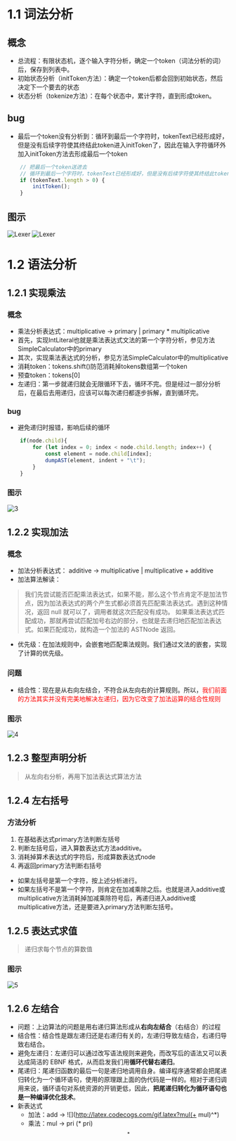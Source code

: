 # 1.1 词法分析

## 概念

- 总流程：有限状态机，逐个输入字符分析，确定一个token（词法分析的词）后，保存到列表中。
- 初始状态分析（initToken方法）：确定一个token后都会回到初始状态，然后决定下一个要去的状态
- 状态分析（tokenize方法）：在每个状态中，累计字符，直到形成token。

## bug

- 最后一个token没有分析到：循环到最后一个字符时，tokenText已经形成好，但是没有后续字符使其终结此token进入initToken了，因此在输入字符循环外加入initToken方法去形成最后一个token

```javascript
    // 把最后一个token送进去
    // 循环到最后一个字符时，tokenText已经形成好，但是没有后续字符使其终结此token进入initToken了
    if (tokenText.length > 0) {
        initToken();
    }
```
## 图示

![Lexer](/img/Lexer.png)
![Lexer](/img/Lexer2.png)

# 1.2 语法分析

## 1.2.1 实现乘法

### 概念

- 乘法分析表达式：multiplicative -> primary | primary * multiplicative
- 首先，实现IntLiteral也就是乘法表达式文法的第一个字符分析，参见方法SimpleCalculator中的primary
- 其次，实现乘法表达式的分析，参见方法SimpleCalculator中的multiplicative
- 消耗token：tokens.shift()防范消耗掉tokens数组第一个token
- 预查token：tokens[0]
- 左递归：第一步就递归就会无限循环下去，循环不完。但是经过一部分分析后，在最后去用递归，应该可以每次递归都逐步拆解，直到循环完。

### bug

- 避免递归时报错，影响后续的循环

```javascript
    if(node.child){
        for (let index = 0; index < node.child.length; index++) {
            const element = node.child[index];
            dumpAST(element, indent + "\t"); 
        }
    } 
```

### 图示

![3](/img/3.png)


## 1.2.2 实现加法

### 概念

- 加法分析表达式： additive -> multiplicative | multiplicative + additive
- 加法算法解读：
> 我们先尝试能否匹配乘法表达式，如果不能，那么这个节点肯定不是加法节点，因为加法表达式的两个产生式都必须首先匹配乘法表达式。遇到这种情况，返回 null 就可以了，调用者就这次匹配没有成功。
如果乘法表达式匹配成功，那就再尝试匹配加号右边的部分，也就是去递归地匹配加法表达式。如果匹配成功，就构造一个加法的 ASTNode 返回。
- 优先级：在加法规则中，会嵌套地匹配乘法规则。我们通过文法的嵌套，实现了计算的优先级。

### 问题
- 结合性：现在是从右向左结合，不符合从左向右的计算规则。所以，<font color="red">我们前面的方法其实并没有完美地解决左递归，因为它改变了加法运算的结合性规则</font>

### 图示

![4](/img/4.png)

## 1.2.3 整型声明分析
> 从左向右分析，再用下加法表达式算法方法

## 1.2.4 左右括号
### 方法分析
1. 在基础表达式primary方法判断左括号
2. 判断左括号后，进入算数表达式方法additive。
3. 消耗掉算术表达式的字符后，形成算数表达式node
4. 再返回primary方法判断右括号

- 如果左括号是第一个字符，按上述分析进行。
- 如果左括号不是第一个字符，则肯定在加减乘除之后。也就是进入additive或multiplicative方法消耗掉加减乘除符号后，再递归进入additive或multiplicative方法，还是要进入primary方法判断左括号。

## 1.2.5 表达式求值
> 递归求每个节点的算数值
### 图示
![5](/img/5.png)

## 1.2.6 左结合

- 问题：上边算法的问题是用右递归算法形成从**右向左结合**（右结合）的过程
- 结合性：结合性是跟左递归还是右递归有关的，左递归导致左结合，右递归导致右结合。
- 避免左递归：左递归可以通过改写语法规则来避免，而改写后的语法又可以表达成简洁的 EBNF 格式，从而启发我们用**循环代替右递归**。
- 尾递归：尾递归函数的最后一句是递归地调用自身。编译程序通常都会把尾递归转化为一个循环语句，使用的原理跟上面的伪代码是一样的。相对于递归调用来说，循环语句对系统资源的开销更低，因此，**把尾递归转化为循环语句也是一种编译优化技术**。
- 新表达式
  - 加法：add -> ![](http://latex.codecogs.com/gif.latex?mul(+ mul)^*)
  - 乘法：mul -> pri (* pri) $$ ^* $$
